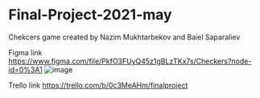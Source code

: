 # Final-Project-2021-may

Chekcers game created by Nazim Mukhtarbekov and Baiel Saparaliev

Figma link https://www.figma.com/file/PkfO3FUyQ45z1gBLzTKx7s/Checkers?node-id=0%3A1
![image](https://user-images.githubusercontent.com/73512839/117310337-00baa180-aea5-11eb-98e2-1f5e1eca29f9.png)


Trello link https://trello.com/b/0c3MeAHm/finalproject
